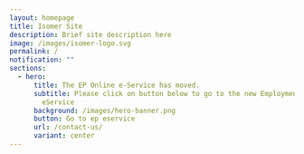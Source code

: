 ```yaml
---
layout: homepage
title: Isomer Site
description: Brief site description here
image: /images/isomer-logo.svg
permalink: /
notification: ""
sections:
  - hero:
      title: The EP Online e-Service has moved.
      subtitle: Please click on button below to go to the new Employment Pass (EP)
        eService
      background: /images/hero-banner.png
      button: Go to ep eservice
      url: /contact-us/
      variant: center
---
```

